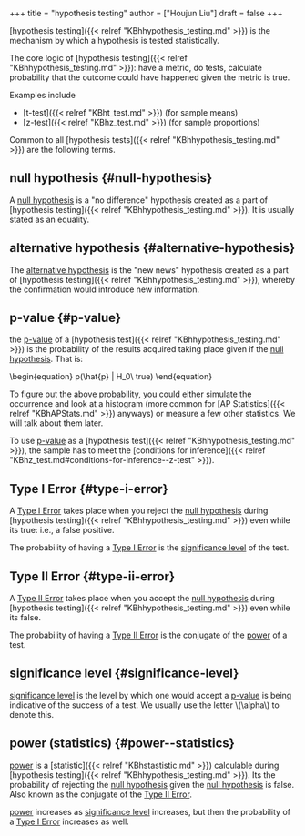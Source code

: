 +++
title = "hypothesis testing"
author = ["Houjun Liu"]
draft = false
+++

[hypothesis testing]({{< relref "KBhhypothesis_testing.md" >}}) is the mechanism by which a hypothesis is tested statistically.

The core logic of [hypothesis testing]({{< relref "KBhhypothesis_testing.md" >}}): have a metric, do tests, calculate probability that the outcome could have happened given the metric is true.

Examples include

-   [t-test]({{< relref "KBht_test.md" >}}) (for sample means)
-   [z-test]({{< relref "KBhz_test.md" >}}) (for sample proportions)

Common to all [hypothesis tests]({{< relref "KBhhypothesis_testing.md" >}}) are the following terms.


## null hypothesis {#null-hypothesis}

A [null hypothesis](#null-hypothesis) is a "no difference" hypothesis created as a part of [hypothesis testing]({{< relref "KBhhypothesis_testing.md" >}}). It is usually stated as an equality.


## alternative hypothesis {#alternative-hypothesis}

The [alternative hypothesis](#alternative-hypothesis) is the "new news" hypothesis created as a part of [hypothesis testing]({{< relref "KBhhypothesis_testing.md" >}}), whereby the confirmation would introduce new information.


## p-value {#p-value}

the [p-value](#p-value) of a [hypothesis test]({{< relref "KBhhypothesis_testing.md" >}}) is the probability of the results acquired taking place given if the [null hypothesis](#null-hypothesis). That is:

\begin{equation}
   p(\hat{p} | H\_0\ true)
\end{equation}

To figure out the above probability, you could either simulate the occurrence and look at a histogram (more common for [AP Statistics]({{< relref "KBhAPStats.md" >}}) anyways) or measure a few other statistics. We will talk about them later.

To use [p-value](#p-value) as a [hypothesis test]({{< relref "KBhhypothesis_testing.md" >}}), the sample has to meet the [conditions for inference]({{< relref "KBhz_test.md#conditions-for-inference--z-test" >}}).


## Type I Error {#type-i-error}

A [Type I Error](#type-i-error) takes place when you reject the [null hypothesis](#null-hypothesis) during [hypothesis testing]({{< relref "KBhhypothesis_testing.md" >}}) even while its true: i.e., a false positive.

The probability of having a [Type I Error](#type-i-error) is the [significance level](#significance-level) of the test.


## Type II Error {#type-ii-error}

A [Type II Error](#type-ii-error) takes place when you accept the [null hypothesis](#null-hypothesis) during [hypothesis testing]({{< relref "KBhhypothesis_testing.md" >}}) even while its false.

The probability of having a [Type II Error](#type-ii-error) is the conjugate of the [power](#power--statistics) of a test.


## significance level {#significance-level}

[significance level](#significance-level) is the level by which one would accept a [p-value](#p-value) is being indicative of the success of a test. We usually use the letter \\(\alpha\\) to denote this.


## power (statistics) {#power--statistics}

[power](#power--statistics) is a [statistic]({{< relref "KBhstastistic.md" >}}) calculable during [hypothesis testing]({{< relref "KBhhypothesis_testing.md" >}}). Its the probability of rejecting the [null hypothesis](#null-hypothesis) given the [null hypothesis](#null-hypothesis) is false. Also known as the conjugate of the [Type II Error](#type-ii-error).

[power](#power--statistics) increases as [significance level](#significance-level) increases, but then the probability of a [Type I Error](#type-i-error) increases as well.